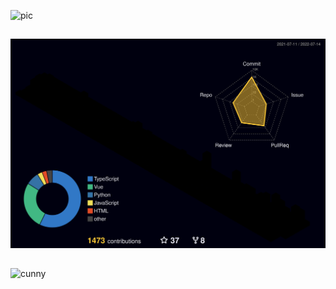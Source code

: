 ![pic](https://user-images.githubusercontent.com/77166960/161437870-b88de6ec-120b-47fd-a5a6-88e0bc8e4053.png)

##

![](./profile-3d-contrib/profile-night-rainbow.svg)

##

![cunny](https://user-images.githubusercontent.com/77166960/179053248-e8c8f760-e2ee-4878-be42-c73e111a8dd8.jpg)
